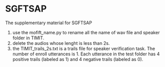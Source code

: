 # SGFTSAP
The supplementary material for SGFTSAP
1. use the mofift_name.py to rename all the name of wav file and speaker folder in TIMIT.
2. delete the audios whose lenght is less than 2s.
3. the TIMIT_trails_2s.txt is a trails file for speaker verification task. The number of enroll utterances is 1. Each utterance in the test folder has 4 positive trails (labeled as 1) and 4 negative trails (labeled as 0).
